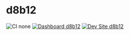 # d8b12

![CI none](https://img.shields.io/badge/ci-none-orange.svg)
[![Dashboard d8b12](https://img.shields.io/badge/dashboard-d8b12-yellow.svg)](https://dashboard.pantheon.io/sites/621333ad-d066-445b-9496-0666c9af1b83#dev/code)
[![Dev Site d8b12](https://img.shields.io/badge/site-d8b12-blue.svg)](http://dev-d8b12.pantheonsite.io/)